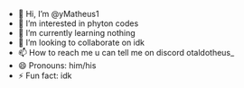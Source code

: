 - 👋 Hi, I’m @yMatheus1
- 👀 I’m interested in phyton codes
- 🌱 I’m currently learning nothing
- 💞️ I’m looking to collaborate on idk
- 📫 How to reach me u can tell me on discord otaldotheus_
- 😄 Pronouns: him/his
- ⚡ Fun fact: idk

<!---
yMatheus1/yMatheus1 is a ✨ special ✨ repository because its `README.md` (this file) appears on your GitHub profile.
You can click the Preview link to take a look at your changes.
--->
